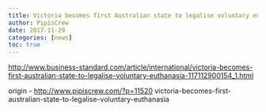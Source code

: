 ```yaml
---
title: Victoria becomes first Australian state to legalise voluntary euthanasia
author: PipisCrew
date: 2017-11-29
categories: [news]
toc: true
---
```


http://www.business-standard.com/article/international/victoria-becomes-first-australian-state-to-legalise-voluntary-euthanasia-117112900154_1.html

origin - http://www.pipiscrew.com/?p=11520 victoria-becomes-first-australian-state-to-legalise-voluntary-euthanasia